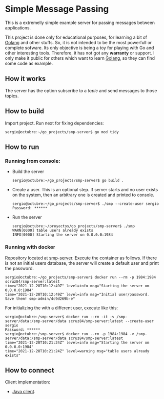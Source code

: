 # Simple Message Passing 

This is a extremelly simple example server for passing messages between applications.

This project is done only for educational purposes, for learning a bit of [Golang](https://go.dev/) and other stuffs. 
So, it is not intended to be the most powerfull or complete sofware. Its only objective is being a toy for playing with Go
and other interesting tools. Therefore, it has not got any **warranty** or support. I only make it public for others which
want to learn [Golang](https://go.dev/), so they can find some code as example. 

## How it works

The server has the option subscribe to a _topic_ and send messages to those topics.

## How to build

Import project. Run next for fixing dependencies:

```    
sergio@octubre:~/go_projects/smp-server$ go mod tidy 
```
## How to run

### Running from console:

- Build the server
    ```
    sergio@octubre:~/go_projects/smp-server$ go build .
    ```
- Create a user. This is an optional step. If server starts and no user exists on the system, then an arbitrary one is 
  created and printed to console.
    ```
    sergio@octubre:~/go_projects/smp-server$ ./smp --create-user sergio
    Password: ******
    ```
- Run the server
    ```
    sergio@octubre:~/proyectos/go_projects/smp-server$ ./smp
    WARN[0000] table users already exists                   
    INFO[0000] Starting the server on 0.0.0.0:1984
    ```
  
### Running with docker

Repository located at [smp-server](https://hub.docker.com/repository/docker/scruz84/smp-server). Execute the container as follows. If there is not an initial users database, the server will create a default user and print the password.
```
sergio@octubre:~/go_projects/smp-server$ docker run --rm -p 1984:1984 scruz84/smp-server:latest
time="2021-12-28T10:12:49Z" level=info msg="Starting the server on 0.0.0.0:1984"
time="2021-12-28T10:12:49Z" level=info msg="Initial user/password. Save them! smp-admin/4c9d269b-e"
```

For initializing the with a different user, execute like this:
``` 
sergio@octubre:/smp-server$ docker run --rm -it -v /smp-server/data:/smp-server/data scruz84/smp-server:latest --create-user sergio
Password: ******
sergio@octubre:/smp-server$ docker run --rm -p 1984:1984 -v /smp-server/data:/smp-server/data scruz84/smp-server:latest 
time="2021-12-28T10:21:24Z" level=info msg="Starting the server on 0.0.0.0:1984"
time="2021-12-28T10:21:24Z" level=warning msg="table users already exists"
```

## How to connect

Client implementation:

- [Java client](https://github.com/scruz84/smp-java-client).
